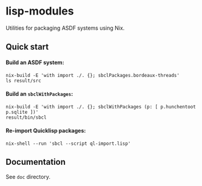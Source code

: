 # lisp-modules

Utilities for packaging ASDF systems using Nix.

## Quick start

#### Build an ASDF system:

```
nix-build -E 'with import ./. {}; sbclPackages.bordeaux-threads'
ls result/src
```

#### Build an `sbclWithPackages`:

```
nix-build -E 'with import ./. {}; sbclWithPackages (p: [ p.hunchentoot p.sqlite ])'
result/bin/sbcl
```

#### Re-import Quicklisp packages:

```
nix-shell --run 'sbcl --script ql-import.lisp'
```

## Documentation

See `doc` directory.
